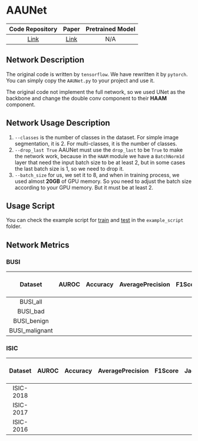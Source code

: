 # AAUNet

|             Code Repository              |                  Paper                   | Pretrained Model |
|:----------------------------------------:|:----------------------------------------:|:----------------:|
| [Link](https://github.com/CGPxy/AAU-net) | [Link](https://arxiv.org/abs/2204.12077) |       N/A        |

## Network Description

The original code is written by `tensorflow`. We have rewritten it by `pytorch`. You can simply copy the `AAUNet.py` to
your project and use it.

The original code not implement the full network, so we used UNet as the backbone and change the double conv component to their **HAAM** component.  

## Network Usage Description

1. `--classes` is the number of classes in the dataset. For simple image segmentation, it is 2. For multi-classes, it is
   the number of classes.
2. `--drop_last True` AAUNet must use the `drop_last` to be `True` to make the network work, because in the `HAAM` module we have a `BatchNorm1d` layer that need the input batch size to be at least 2, but in some cases the last batch size is 1, so we need to drop it.
3. `--batch_size` for us, we set it to 8, and when in training process, we used almost **20GB** of GPU memory. So you need to adjust the batch size according to your GPU memory. But it must be at least 2.
## Usage Script

You can check the example script for [train](../../example_script/aaunet_train.sh)
and [test](../../example_script/aaunet_test.sh) in the `example_script` folder.

## Network Metrics

### BUSI

|    Dataset     | AUROC | Accuracy | AveragePrecision | F1Score | JaccardIndex | Precision | Recall | Specificity | Dice | Best Model Link |
|:--------------:|:-----:|:--------:|:----------------:|:-------:|:------------:|:---------:|:------:|:-----------:|:----:|:---------------:|
|    BUSI_all    |
|    BUSI_bad    |
|  BUSI_benign   |
| BUSI_malignant |

### ISIC

|  Dataset  | AUROC | Accuracy | AveragePrecision | F1Score | JaccardIndex | Precision | Recall | Specificity | Dice | Best Model Link |
|:---------:|:-----:|:--------:|:----------------:|:-------:|:------------:|:---------:|:------:|:-----------:|:----:|:---------------:|
| ISIC-2018 |
| ISIC-2017 |
| ISIC-2016 |
